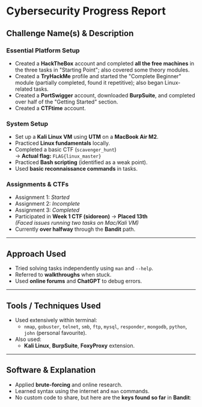 # Cybersecurity Progress Report

## Challenge Name(s) & Description

### Essential Platform Setup

- Created a **HackTheBox** account and completed **all the free machines** in the three tasks in "Starting Point"; also covered some theory modules.
- Created a **TryHackMe** profile and started the "Complete Beginner" module (partially completed, found it repetitive); also began Linux-related tasks.
- Created a **PortSwigger** account, downloaded **BurpSuite**, and completed over half of the "Getting Started" section.
- Created a **CTFtime** account.

### System Setup

- Set up a **Kali Linux VM** using **UTM** on a **MacBook Air M2**.
- Practiced **Linux fundamentals** locally.
- Completed a basic CTF (`scavenger_hunt`)  
  → **Actual flag:** `FLAG{linux_master}`
- Practiced **Bash scripting** (identified as a weak point).
- Used **basic reconnaissance commands** in tasks.

### Assignments & CTFs

- Assignment 1: *Started*
- Assignment 2: *Incomplete*
- Assignment 3: *Completed*
- Participated in **Week 1 CTF (sidoreon)** → **Placed 13th**  
  *(Faced issues running two tasks on Mac/Kali VM)*
- Currently **over halfway** through the **Bandit** path.

---

## Approach Used

- Tried solving tasks independently using `man` and `--help`.
- Referred to **walkthroughs** when stuck.
- Used **online forums** and **ChatGPT** to debug errors.

---

## Tools / Techniques Used

- Used extensively within terminal:
  - `nmap`, `gobuster`, `telnet`, `smb`, `ftp`, `mysql`, `responder`, `mongodb`, `python`, `john` (personal favourite).
- Also used:
  - **Kali Linux**, **BurpSuite**, **FoxyProxy** extension.

---

## Software & Explanation

- Applied **brute-forcing** and online research.
- Learned syntax using the internet and `man` commands.
- No custom code to share, but here are the **keys found so far** in **Bandit**:
